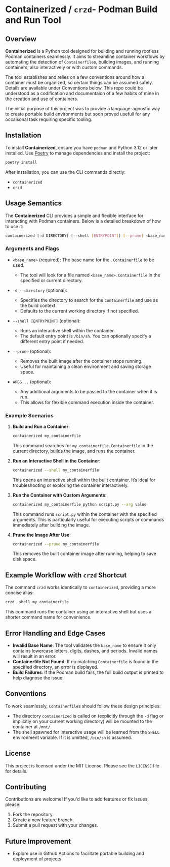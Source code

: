 
# Containerized / `crzd`- Podman Build and Run Tool

## Overview

**Containerized** is a Python tool designed for building and running rootless Podman containers seamlessly. It aims to streamline container workflows by automating the detection of `Containerfile`s, building images, and running containers, also interactively or with custom commands.

The tool establishes and relies on a few conventions around how a container must be organized, so certain things can be assumed safely. Details are available under Conventions below. This repo could be understood as a codification and documentaion of a few habits of mine in the creation and use of containers.   

The initial purpose of this project was to provide a language-agnostic way to create portable build environments but soon proved usefull for any occaisonal task requiring specific tooling. 

## Installation

To install **Containerized**, ensure you have `podman` and Python 3.12 or later installed. Use [Poetry](https://python-poetry.org/) to manage dependencies and install the project:

```sh
poetry install
```

After installation, you can use the CLI commands directly:

- `containerized`
- `crzd`

## Usage Semantics

The **Containerized** CLI provides a simple and flexible interface for interacting with Podman containers. Below is a detailed breakdown of how to use it:

```sh
containerized [-d DIRECTORY] [--shell [ENTRYPOINT]] [--prune] <base_name> [ARGS...]
```

### Arguments and Flags

- `<base_name>` (required): The base name for the `.Containerfile` to be used.
  - The tool will look for a file named `<base_name>.Containerfile` in the specified or current directory.
  
- `-d`, `--directory` (optional): 
  - Specifies the directory to search for the `Containerfile` and use as the build context.
  - Defaults to the current working directory if not specified.

- `--shell [ENTRYPOINT]` (optional):
  - Runs an interactive shell within the container.
  - The default entry point is `/bin/sh`. You can optionally specify a different entry point if needed.

- `--prune` (optional):
  - Removes the built image after the container stops running.
  - Useful for maintaining a clean environment and saving storage space.

- `ARGS...` (optional):
  - Any additional arguments to be passed to the container when it is run.
  - This allows for flexible command execution inside the container.

### Example Scenarios

1. **Build and Run a Container**:
   ```sh
   containerized my_containerfile
   ```
   This command searches for `my_containerfile.Containerfile` in the current directory, builds the image, and runs the container.

2. **Run an Interactive Shell in the Container**:
   ```sh
   containerized --shell my_containerfile
   ```
   This opens an interactive shell within the built container. It’s ideal for troubleshooting or exploring the container interactively.

3. **Run the Container with Custom Arguments**:
   ```sh
   containerized my_containerfile python script.py --arg value
   ```
   This command runs `script.py` within the container with the specified arguments. This is particularly useful for executing scripts or commands immediately after building the image.

4. **Prune the Image After Use**:
   ```sh
   containerized --prune my_containerfile
   ```
   This removes the built container image after running, helping to save disk space.

## Example Workflow with `crzd` Shortcut

The command `crzd` works identically to `containerized`, providing a more concise alias:

```sh
crzd .shell my_containerfile
```

This command runs the container using an interactive shell but uses a shorter command name for convenience.

## Error Handling and Edge Cases

- **Invalid Base Name**: The tool validates the `base_name` to ensure it only contains lowercase letters, digits, dashes, and periods. Invalid names will result in an error.
- **Containerfile Not Found**: If no matching `Containerfile` is found in the specified directory, an error is displayed.
- **Build Failures**: If the Podman build fails, the full build output is printed to help diagnose the issue.

## Conventions

To work seamlessly, `Containerfile`s should follow these design principles:
- The directory `containerized` is called on (explicitly through the `-d` flag or implicitly on your current working directory) will be mounted to the container at `/mnt/`. 
- The shell spawned for interactive usage will be learned from the `SHELL` environment variable. If it is omitted, `/bin/sh` is assumed. 

## License

This project is licensed under the MIT License. Please see the `LICENSE` file for details.

## Contributing

Contributions are welcome! If you'd like to add features or fix issues, please:

1. Fork the repository.
2. Create a new feature branch.
3. Submit a pull request with your changes.

## Future Improvement
- Explore use in Github Actions to facilitate portable building and deployment of projects
